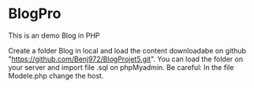 # BlogPro

This is an demo Blog in PHP

Create a folder Blog in local and load the content downloadabe on github "https://github.com/Benj972/BlogProjet5.git".
You can load the folder on your server and import file .sql on phpMyadmin.
Be careful: In the file Modele.php change the host.
 